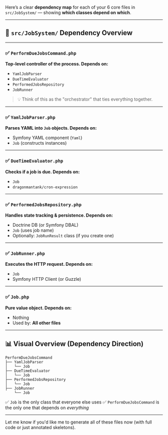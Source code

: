 Here’s a clear **dependency map** for each of your 6 core files in `src/JobSystem/` — showing **which classes depend on which**.

---

## 📁 `src/JobSystem/` Dependency Overview

---

### ✅ `PerformDueJobsCommand.php`

**Top-level controller of the process. Depends on:**

* `YamlJobParser`
* `DueTimeEvaluator`
* `PerformedJobsRepository`
* `JobRunner`

> 💡 Think of this as the "orchestrator" that ties everything together.

---

### ✅ `YamlJobParser.php`

**Parses YAML into `Job` objects. Depends on:**

* Symfony YAML component (`Yaml`)
* `Job` (constructs instances)

---

### ✅ `DueTimeEvaluator.php`

**Checks if a job is due. Depends on:**

* `Job`
* `dragonmantank/cron-expression`

---

### ✅ `PerformedJobsRepository.php`

**Handles state tracking & persistence. Depends on:**

* Doctrine DB (or Symfony DBAL)
* `Job` (uses job name)
* Optionally: `JobRunResult` class (if you create one)

---

### ✅ `JobRunner.php`

**Executes the HTTP request. Depends on:**

* `Job`
* Symfony HTTP Client (or Guzzle)

---

### ✅ `Job.php`

**Pure value object. Depends on:**

* Nothing
* Used by: **All other files**

---

## 📊 Visual Overview (Dependency Direction)

```text
PerformDueJobsCommand
├── YamlJobParser
│   └── Job
├── DueTimeEvaluator
│   └── Job
├── PerformedJobsRepository
│   └── Job
├── JobRunner
    └── Job
```

✅ `Job` is the only class that everyone else uses
✅ `PerformDueJobsCommand` is the only one that depends on *everything*

---

Let me know if you'd like me to generate all of these files now (with full code or just annotated skeletons).
